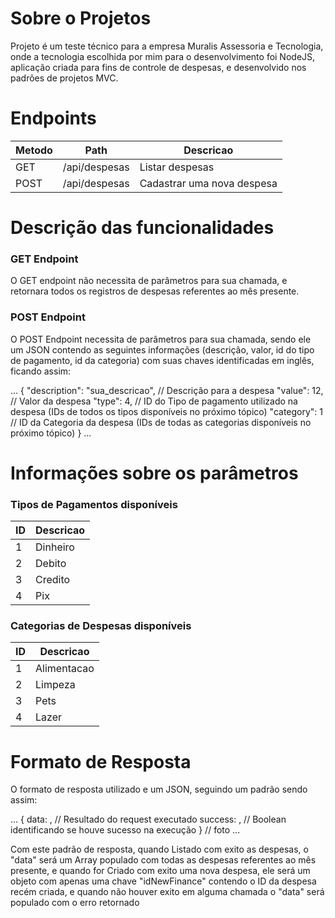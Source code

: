 # Sobre o Projetos
Projeto é um teste técnico para a empresa Muralis Assessoria e Tecnologia,
onde a tecnologia escolhida por mim para o desenvolvimento foi NodeJS,
aplicação criada para fins de controle de despesas, e desenvolvido nos
padrões de projetos MVC.

# Endpoints
Metodo | Path | Descricao
---|---|---
GET | /api/despesas | Listar despesas
POST | /api/despesas | Cadastrar uma nova despesa

# Descrição das funcionalidades

### GET Endpoint
O GET endpoint não necessita de parâmetros para sua chamada,
e retornara todos os registros de despesas referentes ao mês
presente.

### POST  Endpoint
O POST Endpoint necessita de parâmetros para sua chamada, sendo
ele um JSON contendo as seguintes informações (descrição, valor, id do tipo de pagamento,
id da categoria) com suas chaves identificadas em inglês, ficando assim:

...
{
	"description": "sua_descricao", // Descrição para a despesa
	"value": 12, // Valor da despesa
	"type": 4, // ID do Tipo de pagamento utilizado na despesa (IDs de todos os tipos disponíveis no próximo tópico)
	"category": 1 // ID da Categoria da despesa (IDs de todas as categorias disponíveis no próximo tópico)
}
...

# Informações sobre os parâmetros

### Tipos de Pagamentos disponíveis
ID |Descricao
---|---
1 | Dinheiro
2 | Debito
3 | Credito
4 | Pix

### Categorias de Despesas disponíveis
ID |Descricao
---|---
1 | Alimentacao
2 | Limpeza
3 | Pets
4 | Lazer

# Formato de Resposta

O formato de resposta utilizado e um JSON, seguindo um padrão sendo assim: </br>

...
{
    data: , // Resultado do request executado
    success: , // Boolean identificando se houve sucesso na execução
} // foto
...

Com este padrão de resposta, quando Listado com exito as despesas, o "data" será um Array
populado com todas as despesas referentes ao mês presente, e quando for Criado com exito
uma nova despesa, ele será um objeto com apenas uma chave "idNewFinance" contendo o ID da
despesa recém criada, e quando não houver exito em alguma chamada o "data" será populado
com o erro retornado